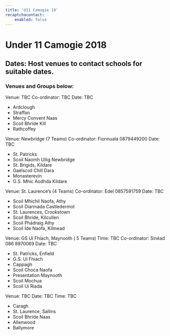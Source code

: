 ```yaml
---
title: 'U11 Camogie 19'
recaptchacontact:
    enabled: false
---
```


# Under 11 Camogie 2018 #
## Dates: Host venues to contact schools for suitable dates. ##
### Venues and Groups below: ###

Venue: TBC
Co-ordinator: TBC 
Date: TBC
* Ardclough
* Straffan
* Mercy Convent Naas
* Scoil Bhríde Kill
* Rathcoffey

Venue: Newbridge (7 Teams)
Co-ordinator: Fionnuala 0879449200
Date: TBC
* St. Patricks
* Scoil Naomh Uilig Newbridge
* St. Brigids, Kildare
* Gaelscoil Chill Dara
* Monasterevin
* G.S. Mhic Aodhda Kildare

Venue: St. Laurence’s (4 Teams)
Co-ordinator: Edel 0857591759
Date: TBC
* Scoil Mhichil Naofa, Athy
* Scoil Diarmada Castledermot
* St. Laurences, Crookstown
* Scoil Bhríde, Kilcullen
* Scoil Phádraig Athy
* Scoil Íde Naofa, Kilmead

Venue: GS Uí Fhiach, Maynooth ( 5 Teams)
Time: TBC
Co-ordinator: Sinéad 086 8970069
Date: TBC
* St. Patricks, Enfield
* G.S. Uí Fhiach
* Cappagh
* Scoil Choca Naofa
* Presentation Maynooth
* Scoil Mochua
* Scoil Uí Riada

Venue: TBC
Date: TBC
Time: TBC
* Caragh
* St. Laurence, Sallins
* Scoil Bhríde Naas
* Allenwood
* Ballymore
